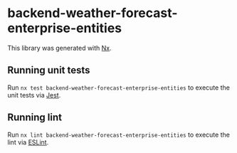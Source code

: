 # backend-weather-forecast-enterprise-entities

This library was generated with [Nx](https://nx.dev).

## Running unit tests

Run `nx test backend-weather-forecast-enterprise-entities` to execute the unit tests via [Jest](https://jestjs.io).

## Running lint

Run `nx lint backend-weather-forecast-enterprise-entities` to execute the lint via [ESLint](https://eslint.org/).
